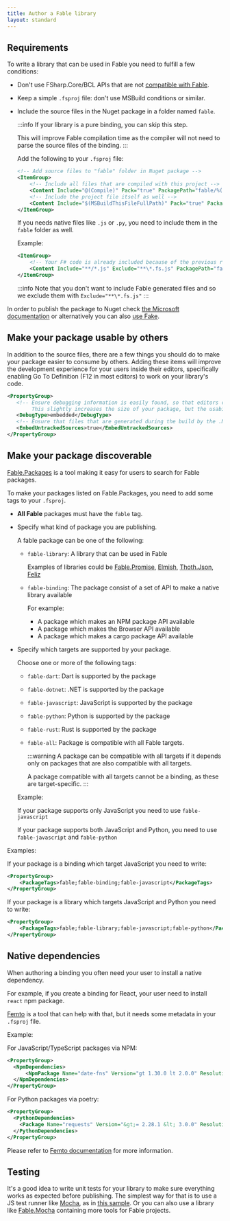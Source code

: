 ```yaml
---
title: Author a Fable library
layout: standard
---
```


## Requirements

To write a library that can be used in Fable you need to fulfill a few conditions:

- Don't use FSharp.Core/BCL APIs that are not [compatible with Fable](../dotnet/compatibility.html).
- Keep a simple `.fsproj` file: don't use MSBuild conditions or similar.
- Include the source files in the Nuget package in a folder named `fable`.

    :::info
    If your library is a pure binding, you can skip this step.

    This will improve Fable compilation time as the compiler will not need to parse the source files of the binding.
    :::

    Add the following to your `.fsproj` file:

    ```xml
    <!-- Add source files to "fable" folder in Nuget package -->
    <ItemGroup>
        <!-- Include all files that are compiled with this project -->
        <Content Include="@(Compile)" Pack="true" PackagePath="fable/%(RelativeDir)%(Filename)%(Extension)" />
        <!-- Include the project file itself as well -->
        <Content Include="$(MSBuildThisFileFullPath)" Pack="true" PackagePath="fable/" />
    </ItemGroup>
    ```

    If you needs native files like `.js` or `.py`, you need to include them in the `fable` folder as well.

    Example:

    ```xml
    <ItemGroup>
        <!-- Your F# code is already included because of the previous rules, so you only need to ensure the .js files are included as well -->
        <Content Include="**/*.js" Exclude="**\*.fs.js" PackagePath="fable/%(RelativeDir)%(Filename)%(Extension)" />
    </ItemGroup>
    ```

    :::info
    Note that you don't want to include Fable generated files and so we exclude them with `Exclude="**\*.fs.js"`
    :::

In order to publish the package to Nuget check [the Microsoft documentation](https://docs.microsoft.com/en-us/nuget/quickstart/create-and-publish-a-package-using-the-dotnet-cli) or alternatively you can also [use Fake](https://fake.build/dotnet-nuget.html#Creating-NuGet-packages).

## Make your package usable by others

In addition to the source files, there are a few things you should do to make your package easier to consume by others. Adding these items will improve the development experience for your users inside their editors,
specifically enabling Go To Definition (F12 in most editors) to work on your library's code.

```xml
<PropertyGroup>
   <!-- Ensure debugging information is easily found, so that editors can locate the source code locations for your library.
        This slightly increases the size of your package, but the usability benefits are worth it. -->
   <DebugType>embedded</DebugType>
   <!-- Ensure that files that are generated during the build by the .NET SDK are also included in your compiled library. -->
   <EmbedUntrackedSources>true</EmbedUntrackedSources>
</PropertyGroup>
```

## Make your package discoverable

[Fable.Packages](https://fable.io/packages/) is a tool making it easy for users to search for Fable packages. 

To make your packages listed on Fable.Packages, you need to add some tags to your `.fsproj`.

<ul class="textual-steps">

<li>

**All Fable** packages must have the `fable` tag.

</li>

<li>

Specify what kind of package you are publishing.

A fable package can be one of the following:

- `fable-library`: A library that can be used in Fable

    Examples of libraries could be [Fable.Promise](https://github.com/fable-compiler/fable-promise/), [Elmish](https://elmish.github.io/), [Thoth.Json](https://thoth-org.github.io//Thoth.Json/), [Feliz](https://zaid-ajaj.github.io/Feliz/)

    <div></div> <!-- Force a space to improve visual -->

- `fable-binding`: The package consist of a set of API to make a native library available

    For example:
    
    - A package which makes an NPM package API available
    - A package which makes the Browser API available
    - A package which makes a cargo package API available

</li>

<li>

Specify which targets are supported by your package.

Choose one or more of the following tags:

- `fable-dart`: Dart is supported by the package 
- `fable-dotnet`: .NET is supported by the package 
- `fable-javascript`: JavaScript is supported by the package 
- `fable-python`: Python is supported by the package 
- `fable-rust`: Rust is supported by the package 
- `fable-all`: Package is compatible with all Fable targets.

    :::warning
    A package can be compatible with all targets if it depends only on packages that are also compatible with all targets.

    A package compatible with all targets cannot be a binding, as these are target-specific.
    :::

Example:

If your package supports only JavaScript you need to use `fable-javascript`

If your package supports both JavaScript and Python, you need to use `fable-javascript` and `fable-python`

</li>

</ul>

Examples:

If your package is a binding which target JavaScript you need to write:

```xml
<PropertyGroup>
    <PackageTags>fable;fable-binding;fable-javascript</PackageTags>
</PropertyGroup>
```

If your package is a library which targets JavaScript and Python you need to write:

```xml
<PropertyGroup>
    <PackageTags>fable;fable-library;fable-javascript;fable-python</PackageTags>
</PropertyGroup>
```

## Native dependencies

When authoring a binding you often need your user to install a native dependency.

For example, if you create a binding for React, your user need to install `react` npm package.

[Femto](https://github.com/Zaid-Ajaj/Femto) is a tool that can help with that,
but it needs some metadata in your `.fsproj` file.

Example:

For JavaScript/TypeScript packages via NPM:

```xml
<PropertyGroup>
  <NpmDependencies>
      <NpmPackage Name="date-fns" Version="gt 1.30.0 lt 2.0.0" ResolutionStrategy="Max" />
  </NpmDependencies>
</PropertyGroup>
```

For Python packages via poetry:

```xml
<PropertyGroup>
  <PythonDependencies>
    <Package Name="requests" Version="&gt;= 2.28.1 &lt; 3.0.0" ResolutionStrategy="Max" />
  </PythonDependencies>
</PropertyGroup>
```

Please refer to [Femto documentation](https://github.com/Zaid-Ajaj/Femto) for more information.

## Testing

It's a good idea to write unit tests for your library to make sure everything works as expected before publishing. The simplest way for that is to use a JS test runner like [Mocha](https://mochajs.org/), as in [this sample](https://github.com/fable-compiler/fable2-samples/tree/master/mocha). Or you can also use a library like [Fable.Mocha](https://github.com/Zaid-Ajaj/Fable.Mocha) containing more tools for Fable projects.
